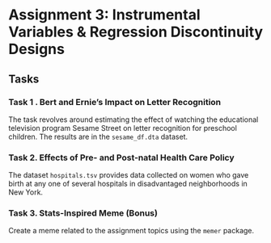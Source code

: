 # Assignment 3: Instrumental Variables & Regression Discontinuity Designs

## Tasks

### Task 1 . Bert and Ernie’s Impact on Letter Recognition
The task revolves around estimating the effect of watching the educational television program Sesame Street on letter recognition for preschool children. The results are in the `sesame_df.dta` dataset.

### Task  2. Effects of Pre- and Post-natal Health Care Policy
The dataset `hospitals.tsv` provides data collected on women who gave birth at any one of several hospitals in disadvantaged neighborhoods in New York.

### Task 3. Stats-Inspired Meme (Bonus)
Create a meme related to the assignment topics using the `memer` package.
